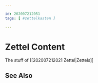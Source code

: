 ```yaml
---

id: 202007212051
tags: [ #zettelkasten ]
	
---
```


# Zettel Content

The stuff of [[202007212021 Zettel|Zettels]]

## See Also